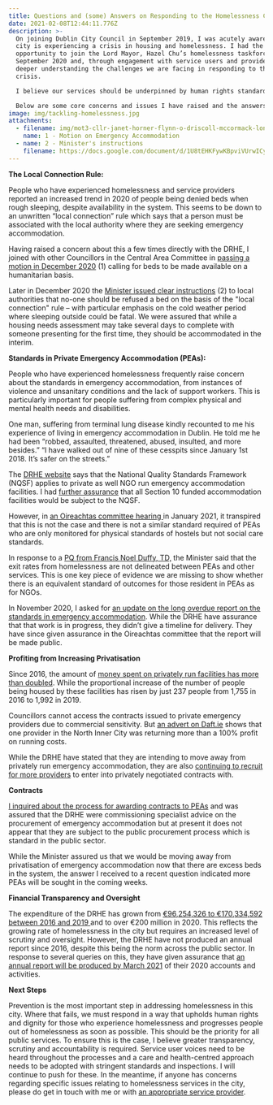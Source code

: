 ```yaml
---
title: Questions and (some) Answers on Responding to the Homelessness Crisis
date: 2021-02-08T12:44:11.776Z
description: >-
  On joining Dublin City Council in September 2019, I was acutely aware that the
  city is experiencing a crisis in housing and homelessness. I had the
  opportunity to join the Lord Mayor, Hazel Chu’s homelessness taskforce in
  September 2020 and, through engagement with service users and providers, got a
  deeper understanding the challenges we are facing in responding to this
  crisis. 

  I believe our services should be underpinned by human rights standards, mental and physical healthcare supports and an unequivocal commitment to ending homelessness and rough sleeping. 

  Below are some core concerns and issues I have raised and the answers I have received.
image: img/tackling-homelessness.jpg
attachments:
  - filename: img/mot3-cllr-janet-horner-flynn-o-driscoll-mccormack-lonergan-boylan-costello-meenagh-burke-ring-emergency-accommodation-.docx
    name: 1 - Motion on Emergency Accommodation
  - name: 2 - Minister's instructions
    filename: https://docs.google.com/document/d/1U8tEHKFywKBpviVUrwICy0pFalacsez20r22UKrei-Q/edit
---
```

**The Local Connection Rule:**

People who have experienced homelessness and service providers reported an increased trend in 2020 of people being denied beds when rough sleeping, despite availability in the system. This seems to be down to an unwritten “local connection” rule which says that a person must be associated with the local authority where they are seeking emergency accommodation.

Having raised a concern about this a few times directly with the DRHE, I joined with other Councillors in the Central Area Committee in [passing a motion in December 2020](https://drive.google.com/file/d/1ILdE7iZwk-opTgcD3o1J1qRK610oJvPi/view?usp=sharing) (1) calling for beds to be made available on a humanitarian basis. 

Later in December 2020 the [Minister issued clear instructions](https://drive.google.com/file/d/1GARZOqn3p8v22ArlB6CDjO0yNcLnBDFG/view?usp=sharing) (2) to local authorities that no-one should be refused a bed on the basis of the "local connection" rule – with particular emphasis on the cold weather period where sleeping outside could be fatal. We were assured that while a housing needs assessment may take several days to complete with someone presenting for the first time, they should be accommodated in the interim.

**Standards in Private Emergency Accommodation (PEAs):**

People who have experienced homelessness frequently raise concern about the standards in emergency accommodation, from instances of violence and unsanitary conditions and the lack of support workers. This is particularly important for people suffering from complex physical and mental health needs and disabilities. 

One man, suffering from terminal lung disease kindly recounted to me his experience of living in emergency accommodation in Dublin. He told me he had been “robbed, assaulted, threatened, abused, insulted, and more besides.” “I have walked out of nine of these cesspits since January 1st 2018. It’s safer on the streets.” 

The [DRHE website](https://www.homelessdublin.ie/our-work/quality-standards) says that the National Quality Standards Framework (NQSF) applies to private as well NGO run emergency accommodation facilities. I had [further assurance](https://drive.google.com/file/d/1UpzGEx0NzkjZKQMGLRXKcjbLiC-eOPoZ/view?usp=sharing) that all Section 10 funded accommodation facilities would be subject to the NQSF. 

However, in [an Oireachtas committee hearing ](https://www.oireachtas.ie/en/debates/debate/joint_committee_on_housing_local_government_and_heritage/2021-01-29/speech/60/)in January 2021, it transpired that this is not the case and there is not a similar standard required of PEAs who are only monitored for physical standards of hostels but not social care standards.

In response to a [PQ from Francis Noel Duffy, TD,](https://www.oireachtas.ie/en/debates/question/2020-09-08/409/?highlight%5B0%5D=existing) the Minister said that the exit rates from homelessness are not delineated between PEAs and other services. This is one key piece of evidence we are missing to show whether there is an equivalent standard of outcomes for those resident in PEAs as for NGOs. 

In November 2020, I asked for [an update on the long overdue report on the standards in emergency accommodation](https://drive.google.com/file/d/1zPLVjpHulfjpaLqameqGPM39cwAckoKC/view?usp=sharing). While the DRHE have assurance that that work is in progress, they didn’t give a timeline for delivery. They have since given assurance in the Oireachtas committee that the report will be made public.

**Profiting from Increasing Privatisation**

Since 2016, the amount of [money spent on privately run facilities has more than doubled](https://drive.google.com/file/d/140Iuc3Z2DVJCvC_ZI-EYqX78_SEhZAKc/view?usp=sharing). While the proportional increase of the number of people being housed by these facilities has risen by just 237 people from 1,755 in 2016 to 1,992 in 2019. 

Councillors cannot access the contracts issued to private emergency providers due to commercial sensitivity. But [an advert on Daft.ie](https://dublininquirer.com/2021/01/27/advert-for-homeless-hostel-estimates-profits-of-250-000-a-year) shows that one provider in the North Inner City was returning more than a 100% profit on running costs. 

While the DRHE have stated that they are intending to move away from privately run emergency accommodation, they are also [continuing to recruit for more providers](https://drive.google.com/file/d/1K0Bdf1wPQxx9zTnw-EfzKTdJ_lsD_Pqv/view?usp=sharing) to enter into privately negotiated contracts with. 

**Contracts**

[I inquired about the process for awarding contracts to PEAs](https://drive.google.com/file/d/1K0Bdf1wPQxx9zTnw-EfzKTdJ_lsD_Pqv/view?usp=sharing) and was assured that the DRHE were commissioning specialist advice on the procurement of emergency accommodation but at present it does not appear that they are subject to the public procurement process which is standard in the public sector.

While the Minister assured us that we would be moving away from privatisation of emergency accommodation now that there are excess beds in the system, the answer I received to a recent question indicated more PEAs will be sought in the coming weeks.

**Financial Transparency and Oversight**

The expenditure of the DRHE has grown from [€96,254,326 to €170,334,592 between 2016 and 2019 ](https://drive.google.com/file/d/140Iuc3Z2DVJCvC_ZI-EYqX78_SEhZAKc/view?usp=sharing)and to over €200 million in 2020. This reflects the growing rate of homelessness in the city but requires an increased level of scrutiny and oversight. However, the DRHE have not produced an annual report since 2016, despite this being the norm across the public sector. In response to several queries on this, they have given assurance that [an annual report will be produced by March 2021](https://www.oireachtas.ie/en/debates/debate/joint_committee_on_housing_local_government_and_heritage/2021-01-29/speech/70/) of their 2020 accounts and activities. 

**Next Steps**

Prevention is the most important step in addressing homelessness in this city. Where that fails, we must respond in a way that upholds human rights and dignity for those who experience homelessness and progresses people out of homelessness as soon as possible. This should be the priority for all public services. To ensure this is the case, I believe greater transparency, scrutiny and accountability is required. Service user voices need to be heard throughout the processes and a care and health-centred approach needs to be adopted with stringent standards and inspections. I will continue to push for these. 
In the meantime, if anyone has concerns regarding specific issues relating to homelessness services in the city, please do get in touch with me or with [an appropriate service provider](https://www.citizensinformation.ie/en/housing/losing_your_home/agencies_for_homeless_people.html).